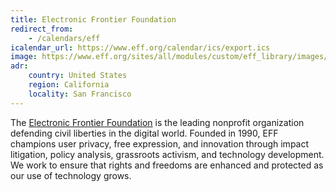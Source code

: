 ```yaml
---
title: Electronic Frontier Foundation
redirect_from:
    - /calendars/eff
icalendar_url: https://www.eff.org/calendar/ics/export.ics
image: https://www.eff.org/sites/all/modules/custom/eff_library/images/eff-logo-1color-blue.svg
adr:
    country: United States
    region: California
    locality: San Francisco
---
```


The [Electronic Frontier Foundation](https://eff.org/) is the leading nonprofit organization defending civil liberties in the digital world. Founded in 1990, EFF champions user privacy, free expression, and innovation through impact litigation, policy analysis, grassroots activism, and technology development. We work to ensure that rights and freedoms are enhanced and protected as our use of technology grows.
